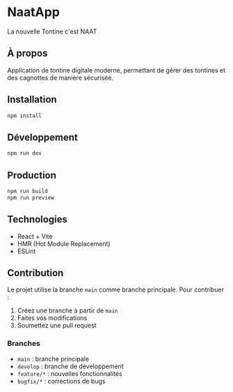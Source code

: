 # NaatApp
La nouvelle Tontine c'est NAAT

## À propos
Application de tontine digitale moderne, permettant de gérer des tontines et des cagnottes de manière sécurisée.

## Installation

```bash
npm install
```

## Développement

```bash
npm run dev
```

## Production

```bash
npm run build
npm run preview
```

## Technologies
- React + Vite
- HMR (Hot Module Replacement)
- ESLint

## Contribution

Le projet utilise la branche `main` comme branche principale. Pour contribuer :

1. Créez une branche à partir de `main`
2. Faites vos modifications
3. Soumettez une pull request

### Branches
- `main` : branche principale
- `develop` : branche de développement
- `feature/*` : nouvelles fonctionnalités
- `bugfix/*` : corrections de bugs
